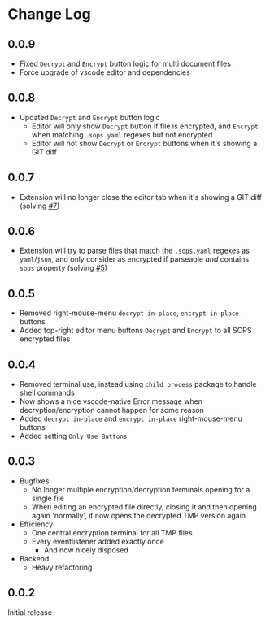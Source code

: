 # Change Log

## 0.0.9
- Fixed `Decrypt` and `Encrypt` button logic for multi document files
- Force upgrade of vscode editor and dependencies

## 0.0.8
- Updated `Decrypt` and `Encrypt` button logic
  - Editor will only show `Decrypt` button if file is encrypted, and `Encrypt` when matching `.sops.yaml` regexes but not encrypted
  - Editor will not show `Decrypt` or `Encrypt` buttons when it's showing a GIT diff

## 0.0.7
- Extension will no longer close the editor tab when it's showing a GIT diff (solving [#7](https://github.com/ShipitSmarter/vscode-sops-edit/issues/7))

## 0.0.6
- Extension will try to parse files that match the `.sops.yaml` regexes as `yaml`/`json`, and only consider as encrypted if parseable *and* contains `sops` property (solving [#5](https://github.com/ShipitSmarter/vscode-sops-edit/issues/5))

## 0.0.5
- Removed right-mouse-menu `decrypt in-place`, `encrypt in-place` buttons
- Added top-right editor menu buttons `Decrypt` and `Encrypt` to all SOPS encrypted files

## 0.0.4
- Removed terminal use, instead using `child_process` package to handle shell commands
- Now shows a nice vscode-native Error message when decryption/encryption cannot happen for some reason
- Added `decrypt in-place` and `encrypt in-place` right-mouse-menu buttons
- Added setting `Only Use Buttons`

## 0.0.3
- Bugfixes
  - No longer multiple encryption/decryption terminals opening for a single file
  - When editing an encrypted file directly, closing it and then opening again 'normally', it now opens the decrypted TMP version again
- Efficiency
  - One central encryption terminal for all TMP files
  - Every eventlistener added exactly once
    - And now nicely disposed
- Backend
  - Heavy refactoring

## 0.0.2
Initial release